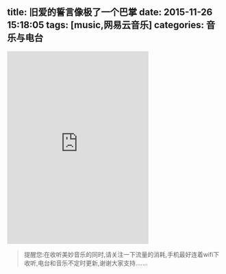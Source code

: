 title: 旧爱的誓言像极了一个巴掌
date: 2015-11-26 15:18:05
tags: [music,网易云音乐]
categories: 音乐与电台
---
<iframe frameborder="no" border="0" marginwidth="0" marginheight="0" width=330 height=450 src="http://music.163.com/outchain/player?type=0&id=127782748&auto=0&height=430"></iframe>

>提醒您:在收听美妙音乐的同时,请关注一下流量的消耗,手机最好连着wifi下收听,电台和音乐不定时更新,谢谢大家支持.......